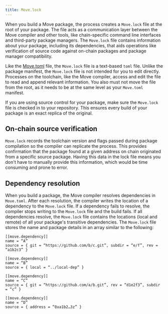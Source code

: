```yaml
---
title: Move.lock
---
```


When you build a Move package, the process creates a `Move.lock` file at the root of your package. The file acts as a communication layer between the Move compiler and other tools, like chain-specific command line interfaces and third-party package managers. The `Move.lock` file contains information about your package, including its dependencies, that aids operations like verification of source code against on-chain packages and package manager compatibility.    

Like the [Move.toml](manifest.md) file, the `Move.lock` file is a text-based `toml` file. Unlike the package manifest, the `Move.lock` file is not intended for you to edit directly. Processes on the toolchain, like the Move compiler, access and edit the file to read and append relevant information. You also must not move the file from the root, as it needs to be at the same level as your `Move.toml` manifest. 

If you are using source control for your package, make sure the `Move.lock` file is checked in to your repository. This ensures every build of your package is an exact replica of the original.   

## On-chain source verification

`Move.lock` records the toolchain version and flags passed during package compilation so the compiler can replicate the process. This provides confirmation that the package found at a given address on chain originated from a specific source package. Having this data in the lock file means you don't have to manually provide this information, which would be time consuming and prone to error.

## Dependency resolution

When you build a package, the Move compiler resolves dependencies in `Move.toml`. After each resolution, the compiler writes the location of a dependency to the `Move.lock` file. If a dependency fails to resolve, the compiler stops writing to the `Move.lock` file and the build fails. If all dependencies resolve, the `Move.lock` file contains the locations (local and remote) of all your package's transitive dependencies. The `Move.lock` file stores the name and package details in an array similar to the following:

```
[[move.dependency]]
name = “A”
source = { git = “https://github.com/b/c.git”, subdir = “e/f”, rev = “a1b2c3” }

[[move.dependency]]
name = “B”
source = { local = “../local-dep” }

[[move.dependency]]
name = “C”
source = { git = “https://github.com/a/b.git”, rev = “d1e2f3”, subdir = “c” }

[[move.dependency]]
name = “D”
source = { address = “0xa1b2…3z” }
```



